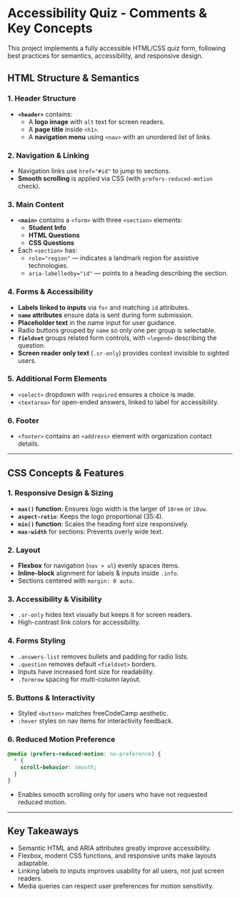 
# Accessibility Quiz - Comments & Key Concepts

This project implements a fully accessible HTML/CSS quiz form, following best practices for semantics, accessibility, and responsive design.

## HTML Structure & Semantics

### 1. Header Structure
- **`<header>`** contains:
  - A **logo image** with `alt` text for screen readers.
  - A **page title** inside `<h1>`.
  - A **navigation menu** using `<nav>` with an unordered list of links.

### 2. Navigation & Linking
- Navigation links use `href="#id"` to jump to sections.
- **Smooth scrolling** is applied via CSS (with `prefers-reduced-motion` check).

### 3. Main Content
- **`<main>`** contains a `<form>` with three `<section>` elements:
  - **Student Info**
  - **HTML Questions**
  - **CSS Questions**
- Each `<section>` has:
  - `role="region"` — indicates a landmark region for assistive technologies.
  - `aria-labelledby="id"` — points to a heading describing the section.

### 4. Forms & Accessibility
- **Labels linked to inputs** via `for` and matching `id` attributes.
- **`name` attributes** ensure data is sent during form submission.
- **Placeholder text** in the name input for user guidance.
- Radio buttons grouped by `name` so only one per group is selectable.
- **`fieldset`** groups related form controls, with `<legend>` describing the question.
- **Screen reader only text** (`.sr-only`) provides context invisible to sighted users.

### 5. Additional Form Elements
- `<select>` dropdown with `required` ensures a choice is made.
- `<textarea>` for open-ended answers, linked to label for accessibility.

### 6. Footer
- `<footer>` contains an `<address>` element with organization contact details.

---

## CSS Concepts & Features

### 1. Responsive Design & Sizing
- **`max()` function**: Ensures logo width is the larger of `10rem` or `18vw`.
- **`aspect-ratio`**: Keeps the logo proportional (35:4).
- **`min()` function**: Scales the heading font size responsively.
- **`max-width`** for sections: Prevents overly wide text.

### 2. Layout
- **Flexbox** for navigation (`nav > ul`) evenly spaces items.
- **Inline-block** alignment for labels & inputs inside `.info`.
- Sections centered with `margin: 0 auto`.

### 3. Accessibility & Visibility
- `.sr-only` hides text visually but keeps it for screen readers.
- High-contrast link colors for accessibility.

### 4. Forms Styling
- `.answers-list` removes bullets and padding for radio lists.
- `.question` removes default `<fieldset>` borders.
- Inputs have increased font size for readability.
- `.formrow` spacing for multi-column layout.

### 5. Buttons & Interactivity
- Styled `<button>` matches freeCodeCamp aesthetic.
- `:hover` styles on nav items for interactivity feedback.

### 6. Reduced Motion Preference
```css
@media (prefers-reduced-motion: no-preference) {
  * {
    scroll-behavior: smooth;
  }
}
```
- Enables smooth scrolling only for users who have not requested reduced motion.

---

## Key Takeaways
- Semantic HTML and ARIA attributes greatly improve accessibility.
- Flexbox, modern CSS functions, and responsive units make layouts adaptable.
- Linking labels to inputs improves usability for all users, not just screen readers.
- Media queries can respect user preferences for motion sensitivity.
